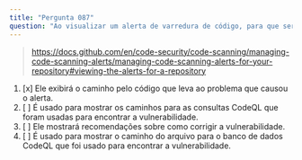 ```yaml
---
title: "Pergunta 087"
question: "Ao visualizar um alerta de varredura de código, para que serve a opção `Mostrar caminhos`?"
---
```



> https://docs.github.com/en/code-security/code-scanning/managing-code-scanning-alerts/managing-code-scanning-alerts-for-your-repository#viewing-the-alerts-for-a-repository
1. [x] Ele exibirá o caminho pelo código que leva ao problema que causou o alerta.
1. [ ] É usado para mostrar os caminhos para as consultas CodeQL que foram usadas para encontrar a vulnerabilidade.
1. [ ] Ele mostrará recomendações sobre como corrigir a vulnerabilidade.
1. [ ] É usado para mostrar o caminho do arquivo para o banco de dados CodeQL que foi usado para encontrar a vulnerabilidade.
